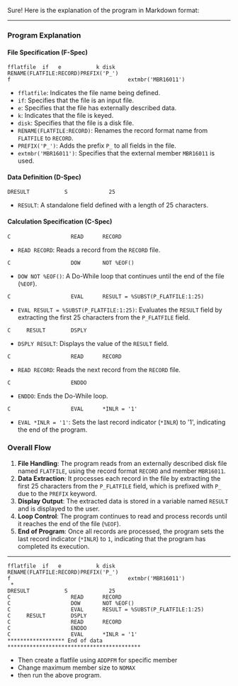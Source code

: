 Sure! Here is the explanation of the program in Markdown format:

---

### Program Explanation

#### File Specification (F-Spec)
```rpg
fflatfile  if   e           k disk    RENAME(FLATFILE:RECORD)PREFIX('P_')
f                                     extmbr('MBR16011')
```
- `fflatfile`: Indicates the file name being defined.
- `if`: Specifies that the file is an input file.
- `e`: Specifies that the file has externally described data.
- `k`: Indicates that the file is keyed.
- `disk`: Specifies that the file is a disk file.
- `RENAME(FLATFILE:RECORD)`: Renames the record format name from `FLATFILE` to `RECORD`.
- `PREFIX('P_')`: Adds the prefix `P_` to all fields in the file.
- `extmbr('MBR16011')`: Specifies that the external member `MBR16011` is used.

#### Data Definition (D-Spec)
```rpg
DRESULT           S             25
```
- `RESULT`: A standalone field defined with a length of 25 characters.

#### Calculation Specification (C-Spec)
```rpg
C                   READ      RECORD
```
- `READ RECORD`: Reads a record from the `RECORD` file.

```rpg
C                   DOW       NOT %EOF()
```
- `DOW NOT %EOF()`: A Do-While loop that continues until the end of the file (`%EOF`).

```rpg
C                   EVAL      RESULT = %SUBST(P_FLATFILE:1:25)
```
- `EVAL RESULT = %SUBST(P_FLATFILE:1:25)`: Evaluates the `RESULT` field by extracting the first 25 characters from the `P_FLATFILE` field.

```rpg
C     RESULT        DSPLY
```
- `DSPLY RESULT`: Displays the value of the `RESULT` field.

```rpg
C                   READ      RECORD
```
- `READ RECORD`: Reads the next record from the `RECORD` file.

```rpg
C                   ENDDO
```
- `ENDDO`: Ends the Do-While loop.

```rpg
C                   EVAL      *INLR = '1'
```
- `EVAL *INLR = '1'`: Sets the last record indicator (`*INLR`) to '1', indicating the end of the program.

### Overall Flow
1. **File Handling**: The program reads from an externally described disk file named `FLATFILE`, using the record format `RECORD` and member `MBR16011`.
2. **Data Extraction**: It processes each record in the file by extracting the first 25 characters from the `P_FLATFILE` field, which is prefixed with `P_` due to the `PREFIX` keyword.
3. **Display Output**: The extracted data is stored in a variable named `RESULT` and is displayed to the user.
4. **Loop Control**: The program continues to read and process records until it reaches the end of the file (`%EOF`).
5. **End of Program**: Once all records are processed, the program sets the last record indicator (`*INLR`) to `1`, indicating that the program has completed its execution.

---

```rpg
fflatfile  if   e           k disk    RENAME(FLATFILE:RECORD)PREFIX('P_')
f                                     extmbr('MBR16011')                 
 *                                                                       
DRESULT           S             25                                       
C                   READ      RECORD                                     
C                   DOW       NOT %EOF()                                 
C                   EVAL      RESULT = %SUBST(P_FLATFILE:1:25)           
C     RESULT        DSPLY                                                
C                   READ      RECORD                                     
C                   ENDDO                                                
C                   EVAL      *INLR = '1'                                
****************** End of data ******************************************
```

- Then create a flatfile using `ADDPFM` for specific member 
- Change maximum member size to `NOMAX`
- then run the above program.
